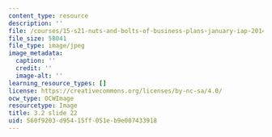```yaml
---
content_type: resource
description: ''
file: /courses/15-s21-nuts-and-bolts-of-business-plans-january-iap-2014/560f9203d95415ff051eb9e007433918_Slide22.JPG
file_size: 58041
file_type: image/jpeg
image_metadata:
  caption: ''
  credit: ''
  image-alt: ''
learning_resource_types: []
license: https://creativecommons.org/licenses/by-nc-sa/4.0/
ocw_type: OCWImage
resourcetype: Image
title: 3.2 slide 22
uid: 560f9203-d954-15ff-051e-b9e007433918
---
```

